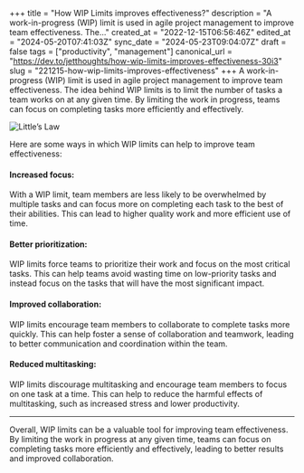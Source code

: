 +++
title = "How WIP Limits improves effectiveness?"
description = "A work-in-progress (WIP) limit is used in agile project management to improve team effectiveness. The..."
created_at = "2022-12-15T06:56:46Z"
edited_at = "2024-05-20T07:41:03Z"
sync_date = "2024-05-23T09:04:07Z"
draft = false
tags = ["productivity", "management"]
canonical_url = "https://dev.to/jetthoughts/how-wip-limits-improves-effectiveness-30i3"
slug = "221215-how-wip-limits-improves-effectiveness"
+++
A work-in-progress (WIP) limit is used in agile project management to improve team effectiveness. The idea behind WIP limits is to limit the number of tasks a team works on at any given time. By limiting the work in progress, teams can focus on completing tasks more efficiently and effectively.

![Little’s Law](https://miro.medium.com/max/1400/1*b0mC2X7tySi79jCb8Z50jQ.webp)

Here are some ways in which WIP limits can help to improve team effectiveness:

#### Increased focus:

With a WIP limit, team members are less likely to be overwhelmed by multiple tasks and can focus more on completing each task to the best of their abilities. This can lead to higher quality work and more efficient use of time.

#### Better prioritization:

WIP limits force teams to prioritize their work and focus on the most critical tasks. This can help teams avoid wasting time on low-priority tasks and instead focus on the tasks that will have the most significant impact.

#### Improved collaboration:

WIP limits encourage team members to collaborate to complete tasks more quickly. This can help foster a sense of collaboration and teamwork, leading to better communication and coordination within the team.

#### Reduced multitasking:

WIP limits discourage multitasking and encourage team members to focus on one task at a time. This can help to reduce the harmful effects of multitasking, such as increased stress and lower productivity.

---

Overall, WIP limits can be a valuable tool for improving team effectiveness. By limiting the work in progress at any given time, teams can focus on completing tasks more efficiently and effectively, leading to better results and improved collaboration.